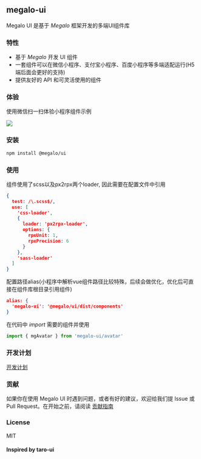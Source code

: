 ## megalo-ui
Megalo UI 是基于 *Megalo* 框架开发的多端UI组件库

### 特性
- 基于 *Megalo* 开发 UI 组件
- 一套组件可以在微信小程序、支付宝小程序、百度小程序等多端适配运行(H5端后面会更好的支持)
- 提供友好的 API 和可灵活使用的组件

### 体验
使用微信扫一扫体验小程序组件示例

![](https://haitao.nos.netease.com/7b1459d9-1e1c-4f2e-8b13-87767cdc71c6_258_258.jpg)

### 安装
```bash
npm install @megalo/ui
```

### 使用
组件使用了scss以及px2rpx两个loader, 因此需要在配置文件中引用
```json
{
  test: /\.scss$/,
  use: [
    'css-loader',
    {
      loader: 'px2rpx-loader',
      options: {
        rpxUnit: 1,
        rpxPrecision: 6
      }
    },
    'sass-loader'
  ]
}
```

配置路径alias(小程序中解析vue组件路径比较特殊，后续会做优化，优化后可直接在组件库根目录引用组件)
```json
alias: {
  'megalo-ui': '@megalo/ui/dist/components'
}
```

在代码中 *import* 需要的组件并使用
```javascript
import { mgAvatar } from 'megalo-ui/avatar'
```

### 开发计划
[开发计划](https://github.com/megalojs/megalo-ui/tree/master/PLANS.md)

### 贡献
如果你在使用 Megalo UI 时遇到问题，或者有好的建议，欢迎给我们提 Issue 或 Pull Request。在开始之前，请阅读 [贡献指南](https://github.com/megalojs/megalo-ui/tree/master/.github/CONTRIBUTING.md)

### License
MIT

#### Inspired by taro-ui